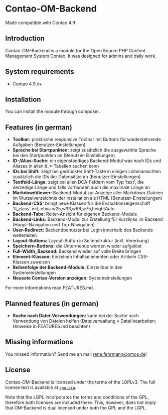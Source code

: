 # Contao-OM-Backend

Made compatible with Contao 4.9

## Introduction

Contao-OM-Backend is a module for the Open Source PHP Content Management System Contao. It was designed for admins and daily work.

## System requirements

- Contao 4.9.x+

## Installation

You can install the module through composer.

## Features (in german)

- __Toolbar:__ praktische responsive Toolbar mit Buttons für wiederkehrende Aufgaben (Benutzer-Einstellungen) 
- __Sprache bei Startpunkten:__ zeigt zusätzlich die ausgewählte Sprache bei den Startpunkten an (Benutzer-Einstellungen)
- __ID-/Alias-Suche:__ ein eigenständiges Backend-Modul was nach IDs und Aliases in allen tl_*-Tabellen suchen kann
- __IDs bei Shift:__ zeigt bei gedrückter Shift-Taste in einigen Listenansichten zusätzlich die IDs der Datensätze an (Benutzer-Einstellungen)
- __Textfeld-Länge:__ zeigt bei allen DCA-Feldern vom Typ 'text', die derzeitige Länge und falls vorhanden auch die maximale Länge an
- __MarkdownViewer:__ Backend-Modul zur Anzeige aller Markdown-Dateien im Wurzelverzeichnis der Installation als HTML (Benutzer-Einstellungen)
- __Backend-CSS:__ bringt neue Klassen für die Evaluationseigenschaft 'tl_class' mit, etwa w25,w33,w66,w75,heightAuto
- __Backend-Tabs:__ Reiter-Ansicht für eigenen Backend-Module
- __Backend-Links:__ Backend-Modul zur Erstellung für Kurzlinks im Backend (Haupt-Navigation und Top-Navigation)
- __User-Redirect:__ Backendbenutzer bei Login innerhalb des Backends weiterleiten
- __Layout-Buttons:__ Layout-Button in Seitenstruktur (inkl. Vererbung)
- __Speichern-Buttons:__ die Untermenüs werden wieder aufgelöst
- __Full-Width_Backend:__ Backend wieder auf volle Breite bringen
- __Element-Klassen:__ Einzelnen Inhaltselementen oder Artikeln CSS-Klassen zuweisen
- __Reihenfolge der Backend-Module:__ Einstellbar in den Systemeinstellungen
- __Neueste Contao-Version anzeigen:__ Systemeinstellungen

For more informations read FEATURES.md.

## Planned features (in german)

- __Suche nach Datei-Verwendungen:__ kann bei der Suche nach Verwendung von Dateien helfen (Dateiverwaltung » Datei bearbeiten; Hinweise in FEATURES.md beachten)

## Missing informations

You missed information? Send me an mail rene.fehrmann@omos.de!

## License

Contao-OM-Backend is licensed under the terms of the LGPLv3. The full license text is
available at [`gnu.org`][1].

Note that the LGPL incorporates the terms and conditions of the GPL, therefore
both licenses are included there. This, however, does not imply that OM-Backend is
dual licensed under both the GPL and the LGPL.

[1]: http://www.gnu.org/licenses/lgpl-3.0.de.html

